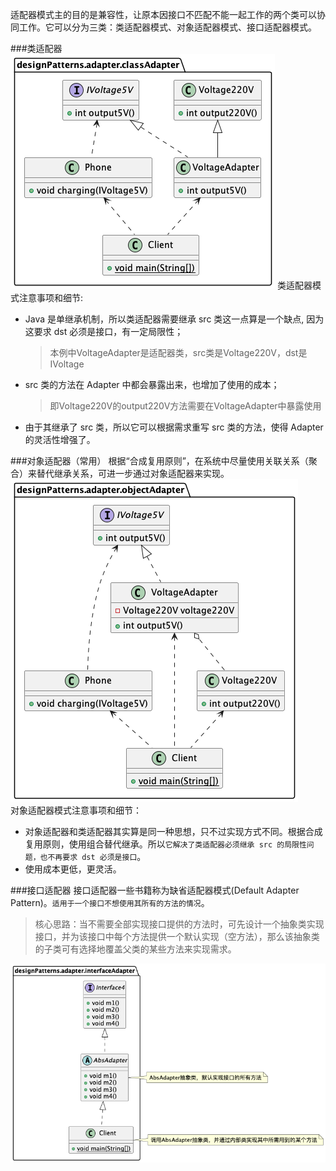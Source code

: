 适配器模式主的目的是兼容性，让原本因接口不匹配不能一起工作的两个类可以协同工作。它可以分为三类：类适配器模式、对象适配器模式、接口适配器模式。

###类适配器
![](classAdapterUml.png)
类适配器模式注意事项和细节: 
- Java 是单继承机制，所以类适配器需要继承 src 类这一点算是一个缺点, 因为这要求 dst 必须是接口，有一定局限性；
    >本例中VoltageAdapter是适配器类，src类是Voltage220V，dst是IVoltage
- src 类的方法在 Adapter 中都会暴露出来，也增加了使用的成本；
    >即Voltage220V的output220V方法需要在VoltageAdapter中暴露使用
- 由于其继承了 src 类，所以它可以根据需求重写 src 类的方法，使得 Adapter 的灵活性增强了。

###对象适配器（常用）
根据“合成复用原则”，在系统中尽量使用关联关系（聚合）来替代继承关系，可进一步通过对象适配器来实现。
![](objectAdapterUml.png)  
对象适配器模式注意事项和细节：
- 对象适配器和类适配器其实算是同一种思想，只不过实现方式不同。根据合成复用原则，使用组合替代继承。所以`它解决了类适配器必须继承 src 的局限性问题，也不再要求 dst 必须是接口`。
- 使用成本更低，更灵活。

###接口适配器
接口适配器一些书籍称为缺省适配器模式(Default Adapter Pattern)。`适用于一个接口不想使用其所有的方法的情况`。  
>核心思路：当不需要全部实现接口提供的方法时，可先设计一个抽象类实现接口，并为该接口中每个方法提供一个默认实现（空方法），那么该抽象类的子类可有选择地覆盖父类的某些方法来实现需求。

![](interfaceAdapterUml.png)   